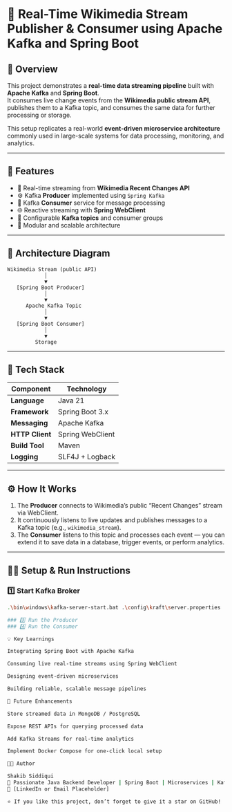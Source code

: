 # 📡 Real-Time Wikimedia Stream Publisher & Consumer using Apache Kafka and Spring Boot

## 🧩 Overview
This project demonstrates a **real-time data streaming pipeline** built with **Apache Kafka** and **Spring Boot**.  
It consumes live change events from the **Wikimedia public stream API**, publishes them to a Kafka topic, and consumes the same data for further processing or storage.  

This setup replicates a real-world **event-driven microservice architecture** commonly used in large-scale systems for data processing, monitoring, and analytics.

---

## 🚀 Features
- 🔁 Real-time streaming from **Wikimedia Recent Changes API**
- ⚙️ Kafka **Producer** implemented using `Spring Kafka`
- 📨 Kafka **Consumer** service for message processing
- 🌐 Reactive streaming with **Spring WebClient**
- 💾 Configurable **Kafka topics** and consumer groups
- 🧠 Modular and scalable architecture

---

## 🧱 Architecture Diagram
    Wikimedia Stream (public API)
                │
                ▼
       [Spring Boot Producer]
                │
                ▼
          Apache Kafka Topic
                │
                ▼
       [Spring Boot Consumer]
                │
                ▼
             Storage


---

## 🧰 Tech Stack
| Component | Technology |
|------------|-------------|
| **Language** | Java 21 |
| **Framework** | Spring Boot 3.x |
| **Messaging** | Apache Kafka |
| **HTTP Client** | Spring WebClient |
| **Build Tool** | Maven |
| **Logging** | SLF4J + Logback |

---

## ⚙️ How It Works
1. The **Producer** connects to Wikimedia’s public “Recent Changes” stream via WebClient.  
2. It continuously listens to live updates and publishes messages to a Kafka topic (e.g., `wikimedia_stream`).  
3. The **Consumer** listens to this topic and processes each event — you can extend it to save data in a database, trigger events, or perform analytics.

---

## 🧑‍💻 Setup & Run Instructions

### 1️⃣ Start Kafka Broker
```bash
.\bin\windows\kafka-server-start.bat .\config\kraft\server.properties

### 3️⃣ Run the Producer
### 4️⃣ Run the Consumer

💡 Key Learnings

Integrating Spring Boot with Apache Kafka

Consuming live real-time streams using Spring WebClient

Designing event-driven microservices

Building reliable, scalable message pipelines

🧠 Future Enhancements

Store streamed data in MongoDB / PostgreSQL

Expose REST APIs for querying processed data

Add Kafka Streams for real-time analytics

Implement Docker Compose for one-click local setup

👨‍💻 Author

Shakib Siddiqui
💼 Passionate Java Backend Developer | Spring Boot | Microservices | Kafka
📧 [LinkedIn or Email Placeholder]

⭐ If you like this project, don’t forget to give it a star on GitHub!

